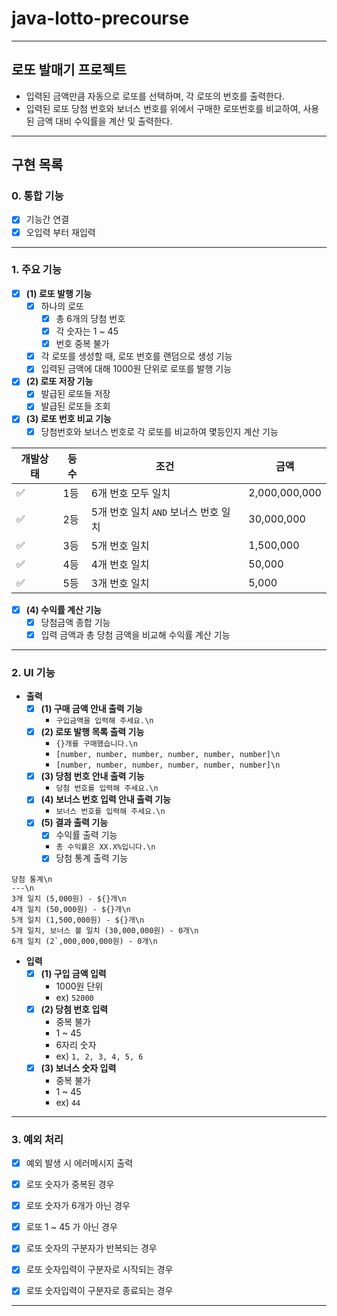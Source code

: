 # java-lotto-precourse

---

## 로또 발매기 프로젝트

- 입력된 금액만큼 자동으로 로또를 선택하며, 각 로또의 번호를 출력한다.
- 입력된 로또 당첨 번호와 보너스 번호를 위에서 구매한 로또번호를 비교하여, 사용된 금액 대비 수익률을 계산 및 출력한다.

---

## 구현 목록

### 0. 통합 기능

- [X] 기능간 연결
- [X] 오입력 부터 재입력

---

### 1. 주요 기능

- [X] **(1) 로또 발행 기능**
  - [X] 하나의 로또
    - [X] 총 6개의 당첨 번호
    - [X] 각 숫자는 1 ~ 45
    - [X] 번호 중복 불가
  - [X] 각 로또를 생성할 때, 로또 번호를 랜덤으로 생성 기능
  - [X] 입력된 금액에 대해 1000원 단위로 로또를 발행 기능

- [X] **(2) 로또 저장 기능** 
  - [X] 발급된 로또들 저장
  - [X] 발급된 로또들 조회

- [X] **(3) 로또 번호 비교 기능**
  - [X] 당첨번호와 보너스 번호로 각 로또를 비교하여 몇등인지 계산 기능

| 개발상태 | 등수  | 조건                       | 금액            |
|-----|-----|--------------------------|---------------|
| ✅   | 1등  | 6개 번호 모두 일치              | 2,000,000,000 |
| ✅   | 2등  | 5개 번호 일치 `AND` 보너스 번호 일치 | 30,000,000    |
| ✅   | 3등  | 5개 번호 일치                 | 1,500,000     |
| ✅   | 4등  | 4개 번호 일치                 | 50,000        |
| ✅   | 5등  | 3개 번호 일치                 | 5,000         |

- [X] **(4) 수익률 계산 기능**
  - [X] 당첨금액 종합 기능
  - [X] 입력 금액과 총 당첨 금액을 비교해 수익률 계산 기능

---

### 2. UI 기능
- **출력**
  - [X] **(1) 구매 금액 안내 출력 기능**
    - `구입금액을 입력해 주세요.\n`
  - [X] **(2) 로또 발행 목록 출력 기능**
    - `{}개를 구매했습니다.\n`
    - `[number, number, number, number, number, number]\n`
    - `[number, number, number, number, number, number]\n`
  - [X] **(3) 당첨 번호 안내 출력 기능**
    - `당첨 번호를 입력해 주세요.\n`
  - [X] **(4) 보너스 번호 입력 안내 출력 기능**
    - `보너스 번호를 입력해 주세요.\n`
  - [X] **(5) 결과 출력 기능**
    - [X] 수익률 출력 기능
    - `총 수익률은 XX.X%입니다.\n`
    - [X] 당첨 통계 출력 기능
```
당첨 통계\n
---\n
3개 일치 (5,000원) - ${}개\n
4개 일치 (50,000원) - ${}개\n
5개 일치 (1,500,000원) - ${}개\n
5개 일치, 보너스 볼 일치 (30,000,000원) - 0개\n
6개 일치 (2`,000,000,000원) - 0개\n
```

- **입력**
  - [X] **(1) 구입 금액 입력**
    - 1000원 단위
    - ex) `52000`
  - [X] **(2) 당첨 번호 입력**
    - 중복 불가
    - 1 ~ 45
    - 6자리 숫자
    - ex) `1, 2, 3, 4, 5, 6`
  - [X] **(3) 보너스 숫자 입력**
    - 중복 불가
    - 1 ~ 45
    - ex) `44`

---

### 3. 예외 처리

- [X] 예외 발생 시 에러메시지 출력

- [X] 로또 숫자가 중복된 경우
- [X] 로또 숫자가 6개가 아닌 경우
- [X] 로또 1 ~ 45 가 아닌 경우
- [X] 로또 숫자의 구분자가 반복되는 경우
- [X] 로또 숫자입력이 구분자로 시작되는 경우
- [X] 로또 숫자입력이 구분자로 종료되는 경우

---